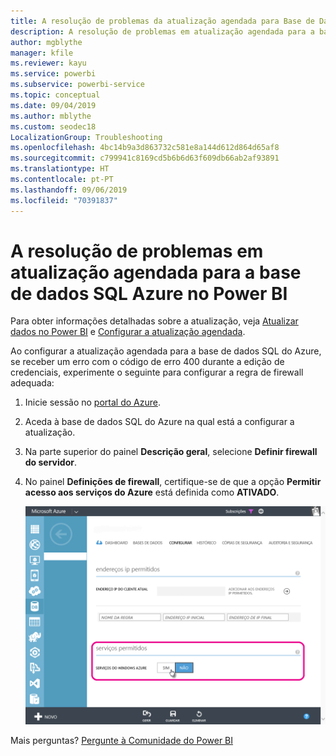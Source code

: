 ```yaml
---
title: A resolução de problemas da atualização agendada para Base de Dados SQL do Azure
description: A resolução de problemas em atualização agendada para a base de dados SQL Azure no Power BI
author: mgblythe
manager: kfile
ms.reviewer: kayu
ms.service: powerbi
ms.subservice: powerbi-service
ms.topic: conceptual
ms.date: 09/04/2019
ms.author: mblythe
ms.custom: seodec18
LocalizationGroup: Troubleshooting
ms.openlocfilehash: 4bc14b9a3d863732c581e8a144d612d864d65af8
ms.sourcegitcommit: c799941c8169cd5b6b6d63f609db66ab2af93891
ms.translationtype: HT
ms.contentlocale: pt-PT
ms.lasthandoff: 09/06/2019
ms.locfileid: "70391837"
---
```

# <a name="troubleshooting-scheduled-refresh-for-azure-sql-databases-in-power-bi"></a>A resolução de problemas em atualização agendada para a base de dados SQL Azure no Power BI

Para obter informações detalhadas sobre a atualização, veja [Atualizar dados no Power BI](refresh-data.md) e [Configurar a atualização agendada](refresh-scheduled-refresh.md).

Ao configurar a atualização agendada para a base de dados SQL do Azure, se receber um erro com o código de erro 400 durante a edição de credenciais, experimente o seguinte para configurar a regra de firewall adequada:

1. Inicie sessão no [portal do Azure](https://portal.azure.com).

1. Aceda à base de dados SQL do Azure na qual está a configurar a atualização.

1. Na parte superior do painel **Descrição geral**, selecione **Definir firewall do servidor**.

1. No painel **Definições de firewall**, certifique-se de que a opção **Permitir acesso aos serviços do Azure** está definida como **ATIVADO**.

    ![Serviços permitidos do Azure](media/service-admin-troubleshooting-scheduled-refresh-azure-sql-databases/azurerefresh.png)  

Mais perguntas? [Pergunte à Comunidade do Power BI](http://community.powerbi.com/)
